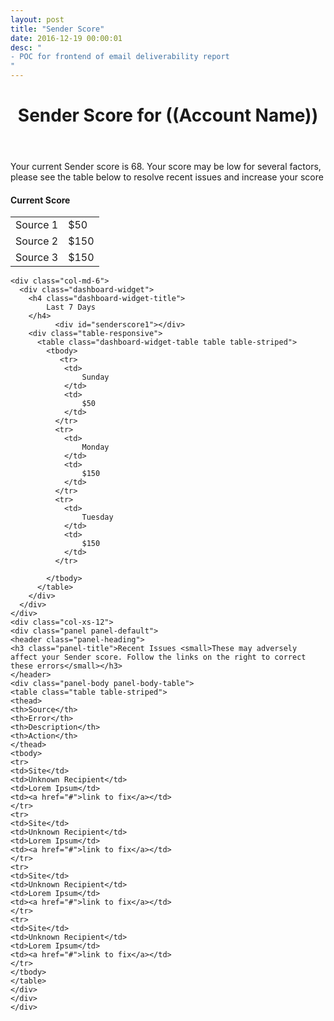 ```yaml
---
layout: post
title: "Sender Score"
date: 2016-12-19 00:00:01
desc: "
- POC for frontend of email deliverability report
"
---
```


<div class="senderscore">
<header class="page-header">
    <h1>Sender Score for ((Account Name))</h1>
</header>
  <div class="row">
  <div class="col-xs-12">
      <p>Your current Sender score is 68. Your score may be low for several factors, please see the table below to resolve recent issues and increase your score</p>
    </div>
      <div class="col-md-6">
        <div class="dashboard-widget">
                <h4 class="dashboard-widget-title">
                    Current Score
                </h4>
          <p class="dashboard-widget-metrics">
              <div id="overallscore" style="width: 153px; margin: 0 auto;"></div>
          </p>
          <div class="table-responsive">
            <table class="dashboard-widget-table table table-striped">
              <tbody>
                 <tr>
                  <td>
                      Source 1
                  </td>
                  <td>
                      $50
                  </td>
                </tr>
                <tr>
                  <td>
                      Source 2
                  </td>
                  <td>
                      $150
                  </td>
                </tr>
                <tr>
                  <td>
                      Source 3
                  </td>
                  <td>
                      $150
                  </td>
                </tr>
              </tbody>
            </table>
          </div>
        </div>
      </div>
      
    <div class="col-md-6">
      <div class="dashboard-widget">
        <h4 class="dashboard-widget-title">
            Last 7 Days
        </h4>
              <div id="senderscore1"></div>
        <div class="table-responsive">
          <table class="dashboard-widget-table table table-striped">
            <tbody>
               <tr>
                <td>
                    Sunday
                </td>
                <td>
                    $50
                </td>
              </tr>
              <tr>
                <td>
                    Monday
                </td>
                <td>
                    $150
                </td>
              </tr>
              <tr>
                <td>
                    Tuesday
                </td>
                <td>
                    $150
                </td>
              </tr>

            </tbody>
          </table>
        </div>
      </div>
    </div>
    <div class="col-xs-12">
    <div class="panel panel-default">
    <header class="panel-heading">
    <h3 class="panel-title">Recent Issues <small>These may adversely affect your Sender score. Follow the links on the right to correct these errors</small></h3>
    </header>
    <div class="panel-body panel-body-table">
    <table class="table table-striped">
    <thead>
    <th>Source</th>
    <th>Error</th>
    <th>Description</th>
    <th>Action</th>
    </thead>
    <tbody>
    <tr>
    <td>Site</td>
    <td>Unknown Recipient</td>
    <td>Lorem Ipsum</td>
    <td><a href="#">link to fix</a></td>
    </tr>
    <tr>
    <td>Site</td>
    <td>Unknown Recipient</td>
    <td>Lorem Ipsum</td>
    <td><a href="#">link to fix</a></td>
    </tr>
    <tr>
    <td>Site</td>
    <td>Unknown Recipient</td>
    <td>Lorem Ipsum</td>
    <td><a href="#">link to fix</a></td>
    </tr>
    <tr>
    <td>Site</td>
    <td>Unknown Recipient</td>
    <td>Lorem Ipsum</td>
    <td><a href="#">link to fix</a></td>
    </tr>
    </tbody>
    </table>
    </div>
    </div>
    </div>

  </div>
</div>




<script type="text/javascript">
  google.charts.load('current', {
    packages: ['corechart', 'gauge']
  });
  google.charts.setOnLoadCallback(drawChart);

  // Callback that creates and populates a data table,
  // instantiates the pie chart, passes in the data and
  // draws it.
  function drawChart() {

    // Create the data table.
    var data = google.visualization.arrayToDataTable([
      ['Label', 'Value'],
      ['Score', 68]
    ]);
    // Create the data table.
    var data2 = new google.visualization.DataTable();
    data2.addColumn('string', 'Month');
    data2.addColumn({type: 'string', role: 'tooltip', 'p': {'html': true}} );
    data2.addColumn('number', 'Score');
    
    data2.addRows([
      ['Sun', '<p align="left" style="padding: 5px;"><strong>Sun</strong><br /> Score: <span>99</span> <br /> Event: Promo&nbsp;1</p>', 50 ],
      ['Mon', '<p align="left" style="padding: 5px;"><strong>Mon</strong><br /> Score: <span>99</span> <br /> Event: Promo&nbsp;2</p>', 60 ],
      ['Tues', '<p align="left" style="padding: 5px;"><strong>Tues</strong><br /> Score: <span>99</span> <br /> Event: Promo&nbsp;3</p>', 57 ],
      ['Wed', '<p align="left" style="padding: 5px;"><strong>Wed</strong><br /> Score: <span>99</span> <br /> Event: Promo&nbsp;4</p>', 85 ],
      ['Thurs', '<p align="left" style="padding: 5px;"><strong>Thurs</strong><br /> Score: <span>99</span> <br /> Event: Promo&nbsp;5</p>', 99 ],
      ['Fri', '<p align="left" style="padding: 5px;"><strong>Fri</strong><br /> Score: <span>99</span> <br /> Event: Promo&nbsp;6</p>', 80 ],
      ['Sat', '<p align="left" style="padding: 5px;"><strong>Sat</strong><br /> Score: <span>99</span> <br /> Event: Promo&nbsp;7</p>', 62 ],
    ]);
   
    // Set chart options
    var defaultColors = ['#8F7EC2', '#2598B8', '#5FC782', '#ECDE31', '#F55949', '#AE85D4', '#5FC2C2', '#9ACC54',
      '#F5A61D', '#B6744A'
    ];
    var comboColors = ['#ECDE31', '#8F7EC2', '#2598B8', '#5FC782', '#F55949', '#AE85D4', '#5FC2C2', '#9ACC54',
      '#F5A61D', '#B6744A'
    ];
    var bookingsColors = ['#ECDE31', '#2598B8', '#EEEEEE'];
    var defaultOptions = {
      colors: defaultColors,
      backgroundColor: 'transparent',
      height: 160,
      //is3D: true,
      fontName: 'Lato',
      fontSize: 13,
      pointSize: '5',
      pointShape: {
        //type: 'circle'
      },
      titleTextStyle: {
        fontName: 'LatoBold',
        fontSize: 14
      },
      tooltip: {
        isHtml: true
      },
      legend: {
        position: 'none'
      },
      vAxis: {
        gridlines: {
          count: 0
        },
        titleTextStyle: {
          fontSize: 10,
          color: '#AAAAAA',
          fontName: 'LatoBold',
          italic: false
        }
      },
      hAxis: {
        titleTextStyle: {
          fontSize: 10,
          color: '#AAAAAA',
          fontName: 'LatoBold',
          italic: false
        },
        slantedText: true
      }
    };
            var options = {
              width: 153, 
              height: 153,
              redFrom: 0, 
              redTo: 60,
              yellowFrom:60, 
              yellowTo: 80,
              greenFrom:80, 
              greenTo: 100,
              minorTicks: 5,
              animation: {
                duration: 10000,
                easing: 'out'
                }
            };

    var options3 = {
      //title: 'Sales vs Expenditures',
      
      vAxis: {
        //title: 'AMOUNT OF DOLLARS (USD)'
      },
      hAxis: {
        //title: 'YEAR'
      },
      focusTarget: 'category'
    };


    // Instantiate and draw our charts, passing in some options. Add reSize function to make charts responsive
    function reSize() {
    var overallscore = new google.visualization.Gauge(document.getElementById('overallscore'));
    overallscore.draw(data, options);
      var senderscore1 = new google.visualization.LineChart(document.getElementById('senderscore1'));
      senderscore1.draw(data2, $.extend(true, {}, defaultOptions, options3));
      var senderscore2 = new google.visualization.LineChart(document.getElementById('senderscore2'));
            senderscore2.draw(data2, $.extend(true, {}, defaultOptions, options3));
      var senderscore3 = new google.visualization.LineChart(document.getElementById('senderscore3'));
            senderscore1.draw(data2, $.extend(true, {}, defaultOptions, options3));
    }
    window.onload = reSize();
    window.onresize = reSize;
  }
</script>